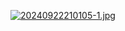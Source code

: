 [![20240922210105-1.jpg](https://i.postimg.cc/1t1DDVw0/20240922210105-1.jpg)](https://postimg.cc/MctcSTsX)
